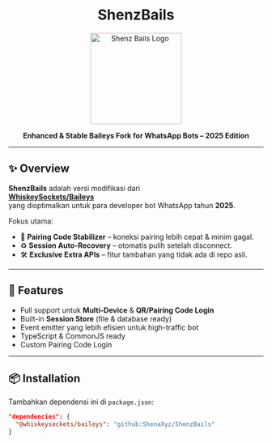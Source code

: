 <h1 align="center">ShenzBails</h1>
<p align="center">
  <img src="https://files.catbox.moe/b4vyzh.jpg" width="180" alt="Shenz Bails Logo"/>
</p>

<p align="center">
  <b>Enhanced &amp; Stable Baileys Fork for WhatsApp Bots – 2025 Edition</b><br/>
</p>

---

## ✨ Overview
**ShenzBails** adalah versi modifikasi dari  
[**WhiskeySockets/Baileys**](https://github.com/WhiskeySockets/Baileys)  
yang dioptimalkan untuk para developer bot WhatsApp tahun **2025**.

Fokus utama:
- 🔑 **Pairing Code Stabilizer** – koneksi pairing lebih cepat & minim gagal.
- ♻️ **Session Auto-Recovery** – otomatis pulih setelah disconnect.
- 🛠 **Exclusive Extra APIs** – fitur tambahan yang tidak ada di repo asli.

---

## 🚀 Features
- Full support untuk **Multi-Device** & **QR/Pairing Code Login**  
- Built-in **Session Store** (file & database ready)  
- Event emitter yang lebih efisien untuk high-traffic bot  
- TypeScript & CommonJS ready
- Custom Pairing Code Login

---

## 📦 Installation
Tambahkan dependensi ini di `package.json`:

```json
"dependencies": {
  "@whiskeysockets/baileys": "github:ShenaXyz/ShenzBails"
}
